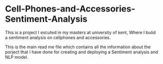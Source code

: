 # Cell-Phones-and-Accessories-Sentiment-Analysis

This is a project I excuted in my masters at university of kent, Where I bulid a sentiment analysis on cellphones and accessories. 

This is the main read me file which contains all the information about the porject that I have done for creating and deploying a Sentiment analysis and NLP model.




